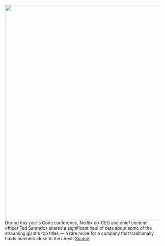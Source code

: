 <img src='https://cdn.vox-cdn.com/thumbor/HKLlGb2qrISg3mZQq-_wsW74nA4=/0x0:1600x1066/1200x800/filters:focal(672x405:928x661)/cdn.vox-cdn.com/uploads/chorus_image/image/69917513/REC_ASA3_CODE21_20210927_143331_0193_X3.5.jpeg' width='700px' /><br/>
During this year's Code conference, Netflix co-CEO and chief content officer Ted Sarandos shared a significant haul of data about some of the streaming giant's top titles — a rare move for a company that traditionally holds numbers close to the chest.
<a href='https://www.theverge.com/2021/9/27/22697364/netflix-viewing-data-code-2021'> Source <a/>